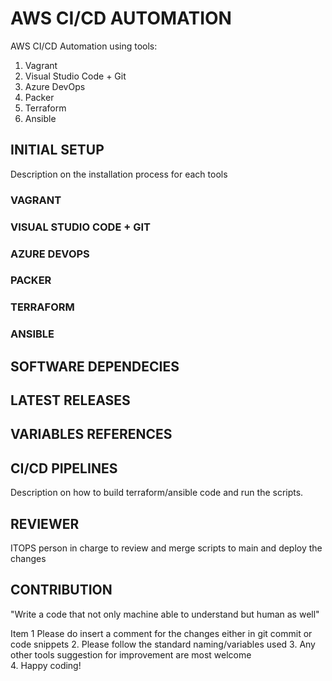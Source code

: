 # AWS CI/CD AUTOMATION 
AWS CI/CD Automation using tools:
1. Vagrant
2. Visual Studio Code + Git
3. Azure DevOps
4. Packer
5. Terraform
6. Ansible

## INITIAL SETUP
Description on the installation process for each tools

### VAGRANT

### VISUAL STUDIO CODE + GIT

### AZURE DEVOPS

### PACKER

### TERRAFORM

### ANSIBLE

## SOFTWARE DEPENDECIES

## LATEST RELEASES

## VARIABLES REFERENCES

## CI/CD PIPELINES
Description on how to build terraform/ansible code and run the scripts.

## REVIEWER
ITOPS person in charge to review and merge scripts to main and deploy the changes

## CONTRIBUTION
"Write a code that not only machine able to understand but human as well"

Item 1 Please do insert a comment for the changes either in git commit or code snippets
2. Please follow the standard naming/variables used
3. Any other tools suggestion for improvement are most welcome  
4. Happy coding!